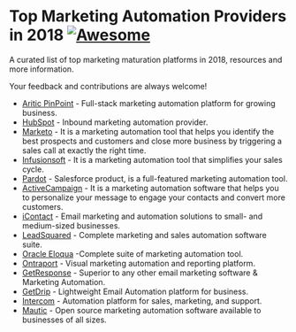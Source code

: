 # Top Marketing Automation Providers in 2018 [![Awesome](https://cdn.rawgit.com/sindresorhus/awesome/d7305f38d29fed78fa85652e3a63e154dd8e8829/media/badge.svg)](https://github.com/ankitpr89/marketing-automation/)

A curated list of top marketing maturation platforms in 2018, resources and more information.

Your feedback and contributions are always welcome!

* [Aritic PinPoint](https://aritic.com) - Full-stack marketing automation platform for growing business.
* [HubSpot](http://hubspot.com/) - Inbound marketing automation provider.
* [Marketo](https://www.marketo.com/) - It is a marketing automation tool that helps you identify the best prospects and customers and close more business by triggering a sales call at exactly the right time. 
* [Infusionsoft](https://www.infusionsoft.com/) - It is a marketing automation tool that simplifies your sales cycle.
* [Pardot](http://www.pardot.com/) - Salesforce product, is a full-featured marketing automation tool.
* [ActiveCampaign](http://www.activecampaign.com/) - It is a marketing automation software that helps you to personalize your message to engage your contacts and convert more customers.
* [iContact](https://www.icontact.com/) - Email marketing and automation solutions to small- and medium-sized businesses.
* [LeadSquared](http://www.leadsquared.com/) - Complete marketing and sales automation software suite.
* [Oracle Eloqua](https://www.marketo.com/) -Complete suite of marketing automation tool.
* [Ontraport](https://ontraport.com/) - Visual marketing automation and reporting platform.
* [GetResponse](https://www.getresponse.com/) - Superior to any other email marketing software & Marketing Automation.
* [GetDrip](https://www.drip.com/) - Lightweight Email Automation platform for business.
* [Intercom](https://www.intercom.com/) - Automation platform for sales, marketing, and support.
* [Mautic](https://www.mautic.org/) - Open source marketing automation software available to businesses of all sizes.
